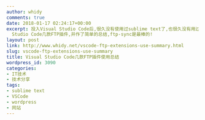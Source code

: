 ```yaml
---
author: whidy
comments: true
date: 2018-01-17 02:24:17+00:00
excerpt: 投入Visual Studio Code后,很久没有使用过sublime text了,也很久没有用过基于编辑器的ftp工具了,这次专门探索了一下Visual
  Studio Code几款FTP插件,并作了简单的总结,ftp-sync是最棒的!
layout: post
link: http://www.whidy.net/vscode-ftp-extensions-use-summary.html
slug: vscode-ftp-extensions-use-summary
title: Visual Studio Code几款FTP插件使用总结
wordpress_id: 3090
categories:
- IT技术
- 技术分享
tags:
- sublime text
- VSCode
- wordpress
- 网站
---
```


